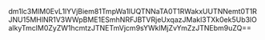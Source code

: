 dm1lc3MlM0EvL1lYVjBiem81TmpWa1lUQTNNaTA0T1RWakxUUTNNemt0T1RJNU15MHlNR1V3WWpBME1ESmhNRFJBTVRjeUxqazJMakl3TXk0ek5Ub3lOalkyTmclM0ZyZW1hcmtzJTNETmVjcm9sYWklMjZvYmZzJTNEbm9uZQ==
